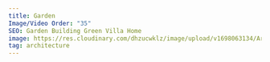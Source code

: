 ```yaml
---
title: Garden
Image/Video Order: "35"
SEO: Garden Building Green Villa Home
image: https://res.cloudinary.com/dhzucwklz/image/upload/v1698063134/Architecture/DSC_0731-2lowres_un38qn.jpg
tag: architecture
---
```

